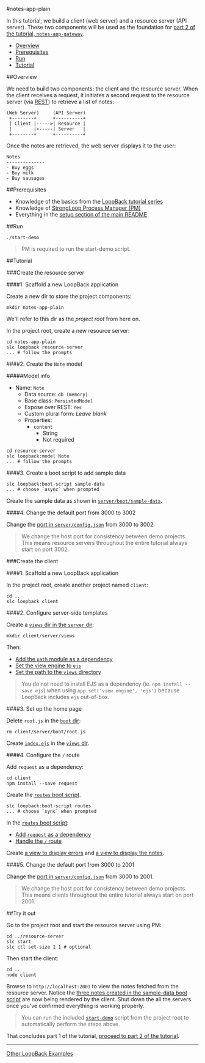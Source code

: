 #notes-app-plain

In this tutorial, we build a client (web server) and a resource server (API
server). These two components will be used as the foundation for [part 2 of the
tutorial, `notes-app-gateway`](../notes-app-gateway).

- [Overview](#overview)
- [Prerequisites](#prerequisites)
- [Run](#run)
- [Tutorial](#tutorial)

##Overview

We need to build two components: the client and the resource server. When the
client receives a request, it initiates a second request to the resource server
(via [REST](http://en.wikipedia.org/wiki/Representational_state_transfer)) to
retrieve a list of notes:

```
(Web Server)     (API Server)
 +--------+      +----------+
 | Client |----->| Resource |
 |        |<-----| Server   |
 +--------+      +----------+
```

Once the notes are retrieved, the web server displays it to the user:

```
Notes
--------------
- Buy eggs
- Buy milk
- Buy sausages
```

##Prerequisites

- Knowledge of the basics from the [LoopBack tutorial series](https://github.com/strongloop/loopback-example#tutorial-series)
- Knowledge of [StrongLoop Process Manager (PM)](http://docs.strongloop.com/display/SLC/Using+Process+Manager)
- Everything in the [setup section of the main README](https://github.com/strongloop/strong-gateway-demo#setup)

##Run

```
./start-demo
```

>PM is required to run the start-demo script.

##Tutorial

###Create the resource server

####1. Scaffold a new LoopBack application

Create a new dir to store the project components:

```
mkdir notes-app-plain
```

We'll refer to this dir as the *project root* from here on.

In the project root, create a new resource server:

```
cd notes-app-plain
slc loopback resource-server
... # follow the prompts
```

####2. Create the `Note` model

#####Model info

- Name: `Note`
  - Data source: `db (memory)`
  - Base class: `PersistedModel`
  - Expose over REST: `Yes`
  - Custom plural form: *Leave blank*
  - Properties:
    - `content`
      - String
      - Not required

```
cd resource-server
slc loopback:model Note
... # follow the prompts
```

####3. Create a boot script to add sample data

```
slc loopback:boot-script sample-data
... # choose `async` when prompted
```

Create the sample data as shown in [`server/boot/sample-data`](resource-server/server/boot/sample-data.js#L2-L16).

####4. Change the default port from 3000 to 3002

Change the [port in `server/config.json`](resource-server/server/config.json#L4)
from 3000 to 3002.

>We change the host port for consistency between demo projects. This means
resource servers throughout the entire tutorial always start on port 3002.

###Create the client

####1. Scaffold a new LoopBack application

In the project root, create another project named `client`:

```
cd ..
slc loopback client
```

####2. Configure server-side templates

Create a [`views` dir in the `server` dir](client/server/views):

```
mkdir client/server/views
```

Then:

- [Add the `path` module as a dependency](client/server/server.js#L3)
- [Set the view engine to `ejs`](client/server/server.js#L6)
- [Set the path to the `views` directory](client/server/server.js#L7)

>You do not need to install EJS as a dependency (ie. `npm install --save ejs`)
when using `app.set('view engine', 'ejs')` because LoopBack includes `ejs`
out-of-box.

####3. Set up the home page

Delete `root.js` in the [`boot` dir](client/server/boot):

```
rm client/server/boot/root.js
```

Create [`index.ejs`](client/server/views/index.ejs) in the [`views` dir](client/server/views).

####4. Configure the `/` route

Add `request` as a dependency:

```
cd client
npm install --save request
```

Create the [`routes` boot script](client/server/boot/routes.js).

```
slc loopback:boot-script routes
... # choose `sync` when prompted
```

In the [`routes` boot script](client/server/boot/routes.js):

- [Add `request` as a dependency](client/server/boot/routes.js#L1)
- [Handle the `/` route](web-server/server/boot/routes.js#L4-L18)

Create [a view to display errors](client/server/views/error.ejs) and [a view to
display the notes](client/server/views/notes.ejs).

####5. Change the default port from 3000 to 2001

Change the [port in `server/config.json`](client/server/config.json#L4)
from 3000 to 2001.

>We change the host port for consistency between demo projects. This means
clients throughout the entire tutorial always start on port 2001.

##Try it out

Go to the project root and start the resource server using PM:

```
cd ../resource-server
slc start
slc ctl set-size 1 1 # optional
```

Then start the client:

```
cd ..
node client
```

Browse to `http://localhost:2001` to view the notes fetched from the resource
server. Notice the [three notes created in the sample-data boot script](resource-server/server/boot/sample-data.js#L6-L8)
are now being rendered by the client. Shut down the all the servers once you've
confirmed everything is working properly.

>You can run the included [`start-demo`](start-demo) script from the project
root to automatically perform the steps above.

That concludes part 1 of the tutorial, [proceed to part 2 of the tutorial](../notes-app-gateway).

---

[Other LoopBack Examples](https://github.com/strongloop/loopback-example)
